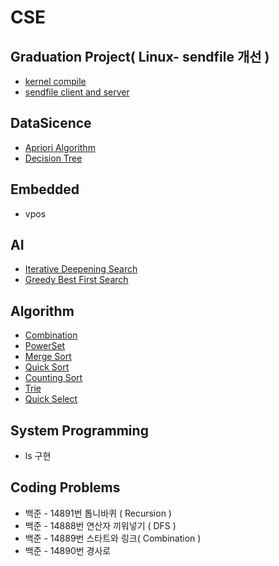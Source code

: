 # CSE
## Graduation Project( Linux- sendfile 개선 )
* [kernel compile](https://github.com/yja938882/CSE/tree/master/linux/sendfile_client_server)
* [sendfile client and server](https://github.com/yja938882/CSE/tree/master/linux/sendfile_client_server)
## DataSicence
* [Apriori Algorithm](https://github.com/yja938882/CSE/tree/master/data_science/apriori)
* [Decision Tree](https://github.com/yja938882/CSE/tree/master/data_science/decision_tree)
## Embedded
* vpos
## AI
* [Iterative Deepening Search](https://github.com/yja938882/CSE/tree/master/AI/IterativeDeepeningSearch)
* [Greedy Best First Search](https://github.com/yja938882/CSE/tree/master/AI/GreedyBestFirstSearch)
## Algorithm
* [Combination](https://github.com/yja938882/CSE/blob/master/algorithm/combination.cpp)
* [PowerSet](https://github.com/yja938882/CSE/blob/master/algorithm/powerset.cpp)
* [Merge Sort](https://github.com/yja938882/CSE/blob/master/algorithm/mergesort.cpp)
* [Quick Sort](https://github.com/yja938882/CSE/blob/master/algorithm/quicksort.cpp)
* [Counting Sort](https://github.com/yja938882/CSE/blob/master/algorithm/countingsort.cpp)
* [Trie](https://github.com/yja938882/CSE/blob/master/algorithm/trie.cpp)
* [Quick Select](https://github.com/yja938882/CSE/blob/master/algorithm/quickselect.cpp)
## System Programming
* ls 구현
## Coding Problems
* 백준 - 14891번 톱니바퀴 ( Recursion )
* 백준 - 14888번 연산자 끼워넣기 ( DFS )
* 백준 - 14889번 스타트와 링크( Combination )
* 백준 - 14890번 경사로

